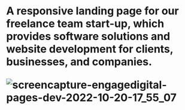 <h1>A responsive landing page for our freelance team start-up, which provides software solutions and website development for clients, businesses, and companies. 




![screencapture-engagedigital-pages-dev-2022-10-20-17_55_07](https://user-images.githubusercontent.com/90546802/196918283-a17b203b-4d09-4135-988e-5cb3f021a7ee.png)

